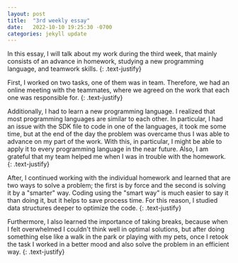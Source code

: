 ```yaml
---
layout: post
title:  "3rd weekly essay"
date:   2022-10-10 19:25:30 -0700
categories: jekyll update
---
```


In this essay, I will talk about my work during the third week, that mainly consists of an advance in homework, studying a new programming language, and teamwork skills. {: .text-justify}

First, I worked on two tasks, one of them was in team. Therefore, we had an online meeting with the teammates, where we agreed on the work that each one was responsible for. {: .text-justify}

Additionally, I had to learn a new programming language. I realized that most programming languages are similar to each other. In particular, I had an issue with the SDK file to code in one of the languages, it took me some time, but at the end of the day the problem was overcame thus I was able to advance on my part of the work. With this, in particular, I might be able to apply it to every programming language in the near future. Also, I am grateful that my team helped me when I was in trouble with the homework. {: .text-justify}

After, I continued working with the individual homework and learned that are two ways to solve a problem; the first is by force and the second is solving it by a "smarter" way. Coding using the "smart way" is much easier to say it than doing it, but it helps to save process time. For this reason, I studied data structures deeper to optimize the code. {: .text-justify}

Furthermore, I also learned the importance of taking breaks, because when I felt overwhelmed I couldn't think well in optimal solutions, but after doing something else like a walk in the park or playing with my pets, once I retook the task I worked in a better mood and also solve the problem in an efficient way. {: .text-justify}